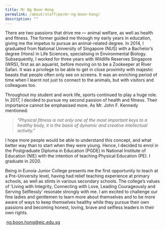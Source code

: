 ```yaml
---
title: Mr Ng Boon Hong
permalink: /about/staff/pe/mr-ng-boon-hong/
description: ""
---
```


There are two passions that drive me — animal welfare, as well as health and fitness. The former guided me through my early years in education, giving me the impetus to pursue an animal-related degree. In 2014, I graduated from National University of Singapore (NUS) with a Bachelor’s degree (Hons) in Life Sciences, specialising in Environmental Biology. Subsequently, I worked for three years with Wildlife Reserves Singapore (WRS), first as an aquarist, before moving on to be a Zookeeper at River Safari. It was a privilege to be able to get in close proximity with majestic beasts that people often only see on screens. It was an enriching period of time when I learnt not just to connect to the animals, but with visitors and colleagues too.

Throughout my student and work life, sports continued to play a huge role. In 2017, I decided to pursue my second passion of health and fitness. Their importance cannot be emphasised more. As Mr. John F. Kennedy mentioned:

> _"Physical fitness is not only one of the most important keys to a healthy body, it is the basis of dynamic and creative intellectual activity."_

I hope more people would be able to understand this concept, and what better way than to start when they were young. Hence, I decided to enrol in the Postgraduate Diploma in Education (PGDE) in National Institute of Education (NIE) with the intention of teaching Physical Education (PE). I graduate in 2020.

Being in Eunoia Junior College presents me the first opportunity to teach at a Pre-University level, having had relief teaching experience at primary schools, as well as stints in various secondary schools. The college’s values of ‘Living with Integrity, Connecting with Love, Leading Courageously and Serving Selflessly’ resonate strongly with me. I am excited to challenge our fine ladies and gentlemen to learn more about themselves and to be more aware of ways to keep themselves healthy while they pursue their own passions and becoming honest, loving, brave and selfless leaders in their own rights.

 [ng.boon.hong@ejc.edu.sg](mailto:ng.boon.hong@ejc.edu.sg)